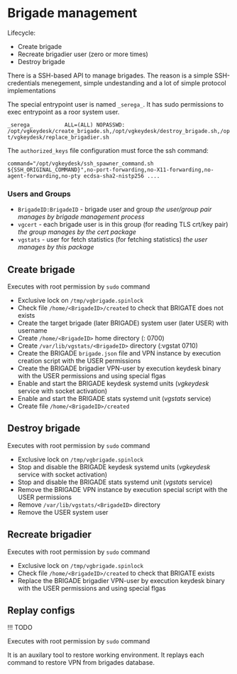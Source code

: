 # Brigade management

Lifecycle:
* Create brigade
* Recreate brigadier user (zero or more times)
* Destroy brigade

There is a SSH-based API to manage brigades. The reason is a simple SSH-credentials menegement, simple undestanding and a lot of simple protocol implementations

The special entrypoint user is named `_serega_`. It has sudo permissions to exec entrypoint as a roor system user. 

`_serega_          ALL=(ALL) NOPASSWD: /opt/vgkeydesk/create_brigade.sh,/opt/vgkeydesk/destroy_brigade.sh,/opt/vgkeydesk/replace_brigadier.sh` 

The `authorized_keys` file configuration must force the ssh command:

`command="/opt/vgkeydesk/ssh_spawner_command.sh ${SSH_ORIGINAL_COMMAND}",no-port-forwarding,no-X11-forwarding,no-agent-forwarding,no-pty ecdsa-sha2-nistp256 ....`

### Users and Groups

* `BrigadeID:BrigadeID` - brigade user and group *the user/group pair manages by brigade management process*
* `vgcert` - each brigade user is in this group (for reading TLS crt/key pair) *the group manages by the cert package*
* `vgstats` - user for fetch statistics (for fetching statistics) *the user manages by this package*

## Create brigade

Executes with root permission by `sudo` command

* Exclusive lock on `/tmp/vgbrigade.spinlock`
* Check file `/home/<BrigadeID>/created` to check that BRIGATE does not exists
* Create the target brigade (later BRIGADE) system user (later USER) with <BrigadeID> username
* Create `/home/<BrigadeID>` home directory (<BrigadeID>:<BrigadeID> 0700)
* Create `/var/lib/vgstats/<BrigadeID>` directory (<BrigadeID>:vgstat 0710)
* Create the BRIGADE `brigade.json` file and VPN instance by execution creation script with the USER permissions
* Create the BRIGADE brigadier VPN-user by execution keydesk binary with the USER permissions and using special flgas 
* Enable and start the BRIGADE keydesk systemd units (_vgkeydesk_ service with socket activation)
* Enable and start the BRIGADE stats systemd unit (_vgstats_ service)
* Create file `/home/<BrigadeID>/created`

## Destroy brigade

Executes with root permission by `sudo` command

* Exclusive lock on `/tmp/vgbrigade.spinlock`
* Stop and disable the BRIGADE keydesk systemd units (_vgkeydesk_ service with socket activation)
* Stop and disable the BRIGADE stats systemd unit (_vgstats_ service)
* Remove the BRIGADE VPN instance by execution special script with the USER permissions
* Remove `/var/lib/vgstats/<BrigadeID>` directory
* Remove the USER system user

## Recreate brigadier

Executes with root permission by `sudo` command

* Exclusive lock on `/tmp/vgbrigade.spinlock`
* Check file `/home/<BrigadeID>/created` to check that BRIGATE exists
* Replace the BRIGADE brigadier VPN-user by execution keydesk binary with the USER permissions and using special flgas

## Replay configs

!!! TODO

Executes with root permission by `sudo` command

It is an auxilary tool to restore working environment. It replays each command to restore VPN from brigades database.
